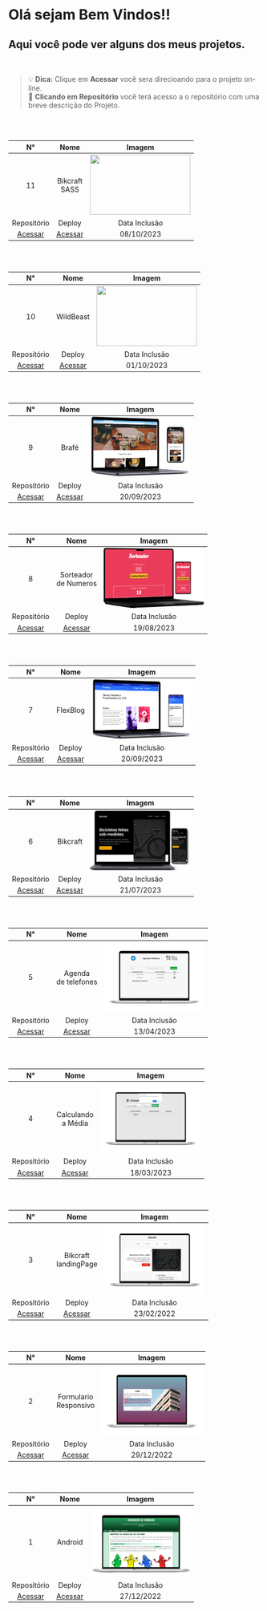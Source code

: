 # Olá sejam Bem Vindos!!
 ## Aqui você pode ver alguns dos meus projetos.
<br>

> :bulb: **Dica:** Clique em **Acessar** você sera direcioando para o projeto on-line. <br>
 >:construction: **Clicando em Repositório** você terá acesso a o repositório com uma breve descrição do Projeto.
<br>
<br>
<div >


N°|Nome|Imagem|
|:---: |:----:|:---: |
11|Bikcraft<br>SASS|<img src="https://github.com/emmanuelmarcosdeoliveira/meus-projetos/blob/main/img/Bikcraft-v1-demo.png" width="200" height="120">
Repositório|Deploy|Data Inclusão|
|[Acessar](https://github.com/emmanuelmarcosdeoliveira/bikcraft_v1_sass)|[Acessar](https://bikcraft-v1-sass.vercel.app/)|08/10/2023|
<br>
<br>

N°|Nome|Imagem|
|:---: |:----:|:---: |
10|WildBeast|<img src="https://github.com/emmanuelmarcosdeoliveira/meus-projetos/blob/main/img/Wilbeast-demo.png" width="200" height="120">
Repositório|Deploy|Data Inclusão|
|[Acessar](https://github.com/emmanuelmarcosdeoliveira/Wildbeast)|[Acessar](https://wildbeast-blond.vercel.app/)|01/10/2023|
<br>
<br>
 
N°|Nome|Imagem|
|:---: |:----:|:---: |
9|Brafé|<img src="https://github.com/emmanuelmarcosdeoliveira/meus-projetos-educacionais/blob/main/img/brafe-note.png" width="200" height="120">
Repositório|Deploy|Data Inclusão|
|[Acessar](https://github.com/emmanuelmarcosdeoliveira/css_avancado)|[Acessar](https://css-avancado.vercel.app/)|20/09/2023|
<br>
<br>



N°|Nome|Imagem|
|:---: |:----:|:---: |
8 |Sorteador<br> de Numeros|<img src="https://github.com/emmanuelmarcosdeoliveira/meus-projetos-educacionais/blob/main/img/sort.png" width="200" height="120">|
Repositório|Deploy|Data Inclusão|
|[Acessar](https://github.com/emmanuelmarcosdeoliveira/grunt-dev)|[Acessar](https://sorteadornumeros-tau.vercel.app/)|19/08/2023|
<br>
<br>

N°|Nome|Imagem|
|:---: |:----:|:---: |
7|FlexBlog|<img src="https://github.com/emmanuelmarcosdeoliveira/meus-projetos-educacionais/blob/main/img/flexblog-note.png" width="200" height="120">|
Repositório|Deploy|Data Inclusão|
|[Acessar](https://github.com/emmanuelmarcosdeoliveira/flex-Blog)|[Acessar](https://flex-blog-one.vercel.app/)|20/09/2023|
<br>
<br>

N°|Nome|Imagem|
|:---: |:----:|:---: |
6|Bikcraft |<img src="https://github.com/emmanuelmarcosdeoliveira/meus-projetos-educacionais/blob/main/img/bik.png" width="200" height="120">|
Repositório|Deploy|Data Inclusão|
[Acessar](https://github.com/emmanuelmarcosdeoliveira/bikcraft)|[Acessar](https://bikcraft-woad.vercel.app/)|21/07/2023|
<br>
<br>

N°|Nome|Imagem|
|:---: |:----:|:---: |
5|Agenda<br>de telefones|<img src="https://github.com/emmanuelmarcosdeoliveira/meus-projetos-educacionais/blob/main/img/Agenda.png" width="200" height="140">|
Repositório|Deploy|Data Inclusão|
[Acessar](https://github.com/emmanuelmarcosdeoliveira/agenda-telefone)|[Acessar](https://agenda-telefone-theta.vercel.app/)|13/04/2023|
<br>
<br>

N°|Nome|Imagem|
|:---: |:----:|:---: |
4|Calculando<br> a Média|<img src="https://github.com/emmanuelmarcosdeoliveira/meus-projetos-educacionais/blob/main/img/media.png" width="200" height="140">|
Repositório|Deploy|Data Inclusão|
[Acessar](https://github.com/emmanuelmarcosdeoliveira/calculando-a-media)|[Acessar](https://emmanuel-calculando-a-media.vercel.app/)|18/03/2023|
<br>
<br>

N°|Nome|Imagem|
|:---: |:----:|:---: |
3|Bikcraft<br>landingPage|<img src="https://github.com/emmanuelmarcosdeoliveira/meus-projetos-educacionais/blob/main/img/Bikcraft-home.png" width="200" height="140">|
Repositório|Deploy|Data Inclusão|
[Acessar](https://github.com/emmanuelmarcosdeoliveira/projeto-bikcraft-landing-page)|[Acessar](https://emmanuelmarcosdeoliveira.github.io/projeto-bikcraft-landing-page/)|23/02/2022|
<br>
<br>

N°|Nome|Imagem|
|:---: |:----:|:---: |
2|Formulario<br>Responsivo|<img src="https://github.com/emmanuelmarcosdeoliveira/meus-projetos-educacionais/blob/main/img/login.png" width="200" height="140">|
Repositório|Deploy|Data Inclusão|
[Acessar](https://github.com/emmanuelmarcosdeoliveira/projeto-login)|[Acessar](https://projeto-login-liard.vercel.app/)| 29/12/2022|
<br>
<br>

N°|Nome|Imagem|
|:---: |:----:|:---: |
1|Android   |<img src="https://github.com/emmanuelmarcosdeoliveira/meus-projetos-educacionais/blob/main/img/android.png" width="200" height="140">|
Repositório|Deploy|Data Inclusão|
[Acessar](https://github.com/emmanuelmarcosdeoliveira/projeto-android)|[Acessar](https://projetos-educacionais-ot3b.vercel.app/)|27/12/2022|
<br>
<br>















<!-- 
## :floppy_disk: Abaixo segue os projetos e sua descrição.

### Média das Notas
PROJETO|SCREENSHOOT
|---------------|:--------: |
|Média das notas|<img src="./img/media notas.gif" width="350" height="180">|
|Tecnologias Utilizadas|DESCRIÇÃO|
|<ul> <li>HTML5</li> <li>CCS3</li><li>JavaScript</li> </ul>|A proposta desse projeto foi criar uma página HTML para calcúlo de médias de notas de diciplinas de estudos|DEPLOY|
|Acesse o projeto|[Calculando a Méida](https://emmanuel-calculando-a-media.vercel.app/)
Acesse o Repositório|https://github.com/emmanuelmarcosdeoliveira/calculando-a-media/tree/main|
---
### Agenda de telefones
PROJETO|SCREENSHOOT
|---------------|:--------: |
|Agenda de Telefones|<img src="https://github.com/emmanuelmarcosdeoliveira/agenda-telefone/blob/develop/images/Agenda%20Telefone.gif" width="350" height="180">|
|Tecnologias Utilizadas|DESCRIÇÃO|
|<ul> <li>HTML5</li> <li>CCS3</li><li>JavaScript</li> </ul>|O intuito desse projeto foi criar uma página para **agenda de telefones**, fazendo o uso da **linguagem JavaScript** para **adição e calculado de total de numeros de telefone.**|DEPLOY|
|Acesse o projeto|[Agenda de Telefones](https://agenda-telefone-theta.vercel.app/)
Acesse o Repositório|https://github.com/emmanuelmarcosdeoliveira/agenda-telefone/tree/main|
---

### Bickcraft
PROJETO|SCREENSHOOT
|---------------|:--------: |
|Projeto Bikcraft|<img src="https://github.com/emmanuelmarcosdeoliveira/projeto-bikcraft/blob/main/img/Bikcraft.gif" width="350" height="180">|
|Tecnologias Utilizadas|DESCRIÇÃO|
|<ul> <li>HTML5</li> <li>CCS3</li> </ul>|Nesse exercício foi criado um página de arquivo base HTML e CSS com o intuito de desenvolver habilidades com CSS flex box e flex grid.|DEPLOY|    |
|Acesse o projeto|[projeto bikcraft](https://emmanuelmarcosdeoliveira.github.io/projeto-bikcraft/)
Acesse o Repositório|https://github.com/emmanuelmarcosdeoliveira/projeto-bikcraft|
---
### Formulário Responsivo
ROJETO|SCREENSHOOT
|---------------|:--------: |
|Formulário Responsivo|<img src="https://github.com/emmanuelmarcosdeoliveira/projeto-login/blob/main/imagens/tela-login.gif" width="350" height="180">|
|Tecnologias Utilizadas|DESCRIÇÃO|
|<ul> <li>HTML5</li> <li>CCS3</li></ul>|Nesse exercício criei uma página com base HTML e CSS e dentro dessa página, foi criado um Formulário que ele se comporta de forma diferente de acordo com o tamanho da tela.|DEPLOY|
|Acesse o projeto|[Formulário Responsivo](https://projeto-login-liard.vercel.app/)
Acesse o Repositório|https://github.com/emmanuelmarcosdeoliveira/calculando-a-media/tree/main|
---
### Android
|PROJETO|SCREENSHOOT
|---------------|:--------: |
|Android|<img src="https://github.com/emmanuelmarcosdeoliveira/projeto-android/blob/main/imagens/Projeto%20-%20droid.gif" width="350" height="180">|
|Tecnologias Utilizadas|DESCRIÇÃO|
|<ul> <li>HTML5</li> <li>CCS3</li> </ul>|<p style="text-align:left">Nesse exercício foi criado uma pagina com base em HTML e CSS, contando um pouco da história do masacote Android, aonde temos links que direcionam para as páginas de Dan Morril que fez a primeira versão do mascote e também para a página de Irina Block, a ilutradora do mascote. Nessa página, também temos a descrição dos nomes das versões do Android desde a sua versão inicial que é a v1.5</p>|DEPLOY|    |
|Acesse o projeto|[projeto android](https://projetos-educacionais-ot3b.vercel.app/)|
Acesse o Repositório|https://github.com/emmanuelmarcosdeoliveira/projeto-android|
--- -->
